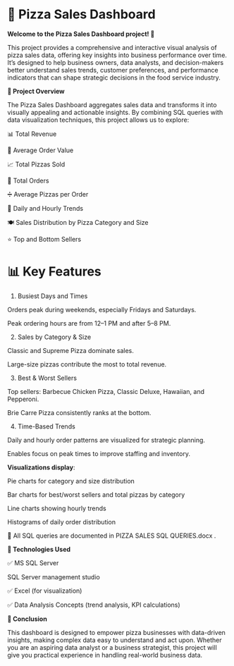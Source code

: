 # 🍕 Pizza Sales Dashboard

**Welcome to the Pizza Sales Dashboard project! 🎉**

This project provides a comprehensive and interactive visual analysis of pizza sales data, offering key insights into business performance over time. It’s designed to help business owners, data analysts, and decision-makers better understand sales trends, customer preferences, and performance indicators that can shape strategic decisions in the food service industry.

**🚀 Project Overview**

The Pizza Sales Dashboard aggregates sales data and transforms it into visually appealing and actionable insights. By combining SQL queries with data visualization techniques, this project allows us to explore:

📊 Total Revenue

🍕 Average Order Value

📈 Total Pizzas Sold

🧾 Total Orders

➗ Average Pizzas per Order

📅 Daily and Hourly Trends

🍽️ Sales Distribution by Pizza Category and Size

⭐ Top and Bottom Sellers



# 📊 Key Features
1. Busiest Days and Times

Orders peak during weekends, especially Fridays and Saturdays.

Peak ordering hours are from 12–1 PM and after 5–8 PM.

2. Sales by Category & Size

Classic and Supreme Pizza dominate sales.

Large-size pizzas contribute the most to total revenue.

3. Best & Worst Sellers

Top sellers: Barbecue Chicken Pizza, Classic Deluxe, Hawaiian, and Pepperoni.

Brie Carre Pizza consistently ranks at the bottom.

4. Time-Based Trends

Daily and hourly order patterns are visualized for strategic planning.

Enables focus on peak times to improve staffing and inventory.


**Visualizations display**:

Pie charts for category and size distribution

Bar charts for best/worst sellers and total pizzas by category

Line charts showing hourly trends

Histograms of daily order distribution

📁 All SQL queries are documented in PIZZA SALES SQL QUERIES.docx
.

**🔧 Technologies Used**

✅ MS SQL Server

SQL Server management studio

✅  Excel (for visualization)

✅ Data Analysis Concepts (trend analysis, KPI calculations)




**🎯 Conclusion**

This dashboard is designed to empower pizza businesses with data-driven insights, making complex data easy to understand and act upon. Whether you are an aspiring data analyst or a business strategist, this project will give you practical experience in handling real-world business data.
